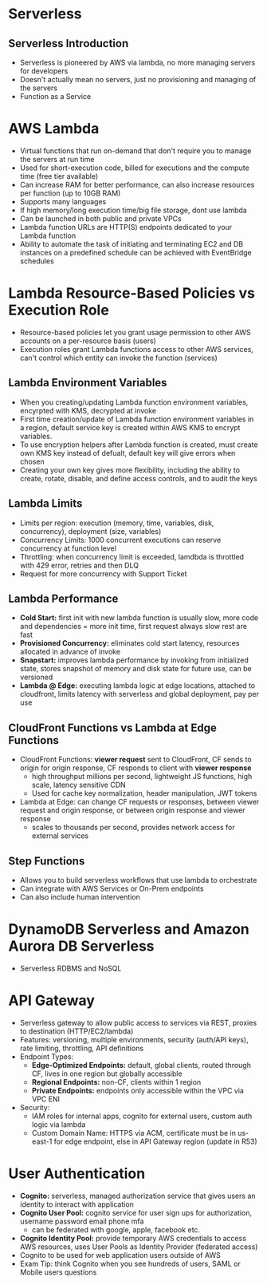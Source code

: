 # Serverless

## Serverless Introduction
- Serverless is pioneered by AWS via lambda, no more managing servers for developers
- Doesn't actually mean no servers, just no provisioning and managing of the servers
- Function as a Service

# AWS Lambda
- Virtual functions that run on-demand that don't require you to manage the servers at run time
- Used for short-execution code, billed for executions and the compute time (free tier available)
- Can increase RAM for better performance, can also increase resources per function (up to 10GB RAM)
- Supports many languages
- If high memory/long execution time/big file storage, dont use lambda
- Can be launched in both public and private VPCs
- Lambda function URLs are HTTP(S) endpoints dedicated to your Lambda function
- Ability to automate the task of initiating and terminating EC2 and DB instances on a predefined schedule can be achieved with EventBridge schedules

# Lambda Resource-Based Policies vs Execution Role
- Resource-based policies let you grant usage permission to other AWS accounts on a per-resource basis (users)
- Execution roles grant Lambda functions access to other AWS services, can't control which entity can invoke the function (services)

## Lambda Environment Variables
- When you creating/updating Lambda function environment variables, encyrpted with KMS, decrypted at invoke
- First time creation/update of Lambda function environment variables in a region, default service key is created within AWS KMS to encrypt variables.
- To use encryption helpers after Lambda function is created, must create own KMS key instead of defualt, default key will give errors when chosen
- Creating your own key gives more flexibility, including the ability to create, rotate, disable, and define access controls, and to audit the keys

## Lambda Limits
- Limits per region: execution (memory, time, variables, disk, concurrency), deployment (size, variables)
- Concurrency Limits: 1000 concurrent executions can reserve concurrency at function level 
- Throttling: when concurrency limit is exceeded, lamdbda is throttled with 429 error, retries and then DLQ
- Request for more concurrency with Support Ticket

## Lambda Performance
- **Cold Start:** first init with new lambda function is usually slow, more code and dependencies = more init time, first request always slow rest are fast
- **Provisioned Concurrency:** eliminates cold start latency, resources allocated in advance of invoke
- **Snapstart:** improves lambda performance by invoking from initialized state, stores snapshot of memory and disk state for future use, can be versioned
- **Lambda @ Edge:** executing lambda logic at edge locations, attached to cloudfront, limits latency with serverless and global deployment, pay per use

## CloudFront Functions vs Lambda at Edge Functions
- CloudFront Functions: **viewer request** sent to CloudFront, CF sends to origin for origin response, CF responds to client with **viewer response**
    - high throughput millions per second, lightweight JS functions, high scale, latency sensitive CDN
    - Used for cache key normalization, header manipulation, JWT tokens
- Lambda at Edge: can change CF requests or responses, between viewer request and origin response, or between origin response and viewer response
    - scales to thousands per second, provides network access for external services

## Step Functions
- Allows you to build serverless workflows that use lambda to orchestrate
- Can integrate with AWS Services or On-Prem endpoints
- Can also include human intervention

# DynamoDB Serverless and Amazon Aurora DB Serverless
- Serverless RDBMS and NoSQL

# API Gateway
- Serverless gateway to allow public access to services via REST, proxies to destination (HTTP/EC2/lambda)
- Features: versioning, multiple environments, security (auth/API keys), rate limiting, throttling, API definitions
- Endpoint Types:
    - **Edge-Optimized Endpoints:** default, global clients, routed through CF, lives in one region but globally accessible
    - **Regional Endpoints:** non-CF, clients within 1 region
    - **Private Endpoints:** endpoints only accessible within the VPC via VPC ENI
- Security:
    - IAM roles for internal apps, cognito for external users, custom auth logic via lambda
    - Custom Domain Name: HTTPS via ACM, certificate must be in us-east-1 for edge endpoint, else in API Gateway region (update in R53)

# User Authentication
- **Cognito:** serverless, managed authorization service that gives users an identity to interact with application
- **Cognito User Pool:** cognito service for user sign ups for authorization, username password email phone mfa
    - can be federated with google, apple, facebook etc.
- **Cognito Identity Pool:** provide temporary AWS credentials to access AWS resources, uses User Pools as Identity Provider (federated access)
- Cognito to be used for web application users outside of AWS
- Exam Tip: think Cognito when you see hundreds of users, SAML or Mobile users questions